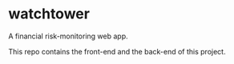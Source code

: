 # watchtower
A financial risk-monitoring web app.

This repo contains the front-end and the back-end of this project. 
